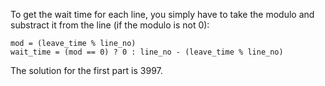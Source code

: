 To get the wait time for each line, you simply have to take the modulo and substract it from the line (if the modulo is not 0):

```
mod = (leave_time % line_no)
wait_time = (mod == 0) ? 0 : line_no - (leave_time % line_no)
```

The solution for the first part is 3997.
